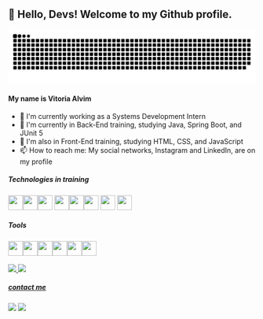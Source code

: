 ## 👾 Hello, Devs! Welcome to my Github profile.


<picture>
  <source
    media="(prefers-color-scheme: dark)"
    srcset="https://raw.githubusercontent.com/platane/snk/output/github-contribution-grid-snake-dark.svg"
  />
  <source
    media="(prefers-color-scheme: light)"
    srcset="https://raw.githubusercontent.com/platane/snk/output/github-contribution-grid-snake.svg"
  />
  <img
    alt="github contribution grid snake animation"
    src="https://raw.githubusercontent.com/platane/snk/output/github-contribution-grid-snake.svg"
  />
</picture>

#### My name is Vitoria Alvim




- 🔭 I'm currently working as a Systems Development Intern
- 🌱 I'm currently in Back-End training, studying Java, Spring Boot, and JUnit 5
- 🌱 I'm also in Front-End training, studying HTML, CSS, and JavaScript
- 📫 How to reach me: My social networks, Instagram and LinkedIn, are on my profile

##### Technologies in training
 <img src="https://cdn.jsdelivr.net/gh/devicons/devicon@latest/icons/java/java-original.svg" width="30" height="30"/><img src="https://cdn.jsdelivr.net/gh/devicons/devicon@latest/icons/spring/spring-original.svg" width="30" height="30"/><img src="https://cdn.jsdelivr.net/gh/devicons/devicon@latest/icons/junit/junit-original.svg" width="30" height="30"/> <img src="https://cdn.jsdelivr.net/gh/devicons/devicon@latest/icons/html5/html5-original.svg" width="30" height="30"/><img src="https://cdn.jsdelivr.net/gh/devicons/devicon@latest/icons/css3/css3-original.svg" width="30" height="30"/><img src="https://cdn.jsdelivr.net/gh/devicons/devicon@latest/icons/javascript/javascript-original.svg" width="30" height="30"/> <img src="https://cdn.jsdelivr.net/gh/devicons/devicon@latest/icons/typescript/typescript-plain.svg" width="30" height="30" /> <img src="https://cdn.jsdelivr.net/gh/devicons/devicon@latest/icons/angular/angular-original.svg" width="30" height="30"/>
          
##### Tools          
<img src="https://cdn.jsdelivr.net/gh/devicons/devicon@latest/icons/intellij/intellij-original.svg" width="30" height="30"/><img src="https://cdn.jsdelivr.net/gh/devicons/devicon@latest/icons/insomnia/insomnia-original.svg" width="30" height="30"/><img src="https://cdn.jsdelivr.net/gh/devicons/devicon@latest/icons/postman/postman-original.svg" width="30" height="30" /><img src="https://cdn.jsdelivr.net/gh/devicons/devicon@latest/icons/mysql/mysql-original.svg" width="30" height="30"/><img src="https://cdn.jsdelivr.net/gh/devicons/devicon@latest/icons/git/git-original.svg" width="30" height="30"/><img src="https://cdn.jsdelivr.net/gh/devicons/devicon@latest/icons/vscode/vscode-original.svg" width="30" height="30"/> 
<div>
<a href="https://github.com/VitoriaAlvim7">
<img loading="lazy" height="100em" src="https://github-readme-stats.vercel.app/api/top-langs/?username=VitoriaAlvim7&layout=compact&langs_count=7&theme=aura"/> <img loading="lazy" height="100em" src="https://github-readme-stats.vercel.app/api?username=VitoriaAlvim7&show_icons=true&theme=aura&include_all_commits=true&count_private=true"/>
</div>

          
 ##### contact me
 <a href="https://instagram.com/vitoria.alvim_" target="_blank"><img loading="lazy" src="https://img.shields.io/badge/-Instagram-%23E4405F?style=for-the-badge&logo=instagram&logoColor=white" target="_blank"></a> <a href = "mailto:vitoria.nardotto@gmail.com"><img loading="lazy" src="https://img.shields.io/badge/Gmail-D14836?style=for-the-badge&logo=gmail&logoColor=white" target="_blank"> 


 

 



          
          
          
          
